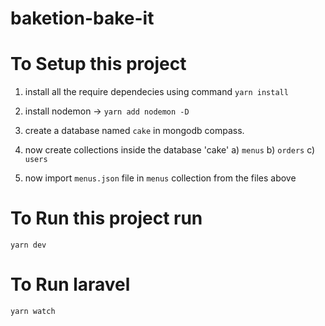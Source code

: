 # baketion-bake-it
# To Setup this project
1. install all the require dependecies using command
`yarn install`

2. install nodemon -> 
 `yarn add nodemon -D`

3. create a database named `cake` in mongodb compass.

4. now create collections inside the database 'cake' 
 a) `menus` 
 b) `orders` 
 c) `users`

5. now import `menus.json` file in `menus` collection  from the files above

# To Run this project run
`yarn dev`

# To Run laravel
`yarn watch`
